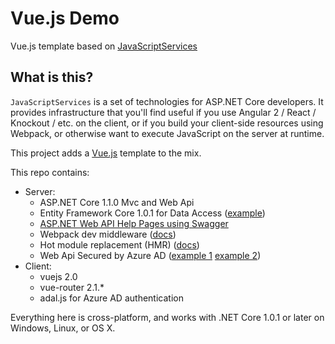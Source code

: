 # Vue.js Demo

Vue.js template based on [JavaScriptServices](https://github.com/aspnet/JavaScriptServices)

## What is this?

`JavaScriptServices` is a set of technologies for ASP.NET Core developers. It provides infrastructure that you'll find useful if you use Angular 2 / React / Knockout / etc. on the client, or if you build your client-side resources using Webpack, or otherwise want to execute JavaScript on the server at runtime.

This project adds a [Vue.js](https://vuejs.org) template to the mix.

This repo contains:

 * Server:
   * ASP.NET Core 1.1.0 Mvc and Web Api
   * Entity Framework Core 1.0.1 for Data Access ([example](https://docs.microsoft.com/en-us/aspnet/core/data/ef-mvc/intro))
   * [ASP.NET Web API Help Pages using Swagger](https://docs.microsoft.com/en-us/aspnet/core/tutorials/web-api-help-pages-using-swagger)
   * Webpack dev middleware ([docs](https://github.com/aspnet/JavaScriptServices/tree/dev/src/Microsoft.AspNetCore.SpaServices#webpack-dev-middleware))
   * Hot module replacement (HMR) ([docs](https://github.com/aspnet/JavaScriptServices/tree/dev/src/Microsoft.AspNetCore.SpaServices#webpack-hot-module-replacement))
   * Web Api Secured by Azure AD ([example 1](https://github.com/azure-samples/active-directory-dotnet-webapi-getting-started) [example 2](https://contos.io/protecting-a-net-core-api-with-azure-active-directory-59bbcd5b3429))
 * Client:
   * vuejs 2.0
   * vue-router 2.1.*
   * adal.js for Azure AD authentication

Everything here is cross-platform, and works with .NET Core 1.0.1 or later on Windows, Linux, or OS X.
